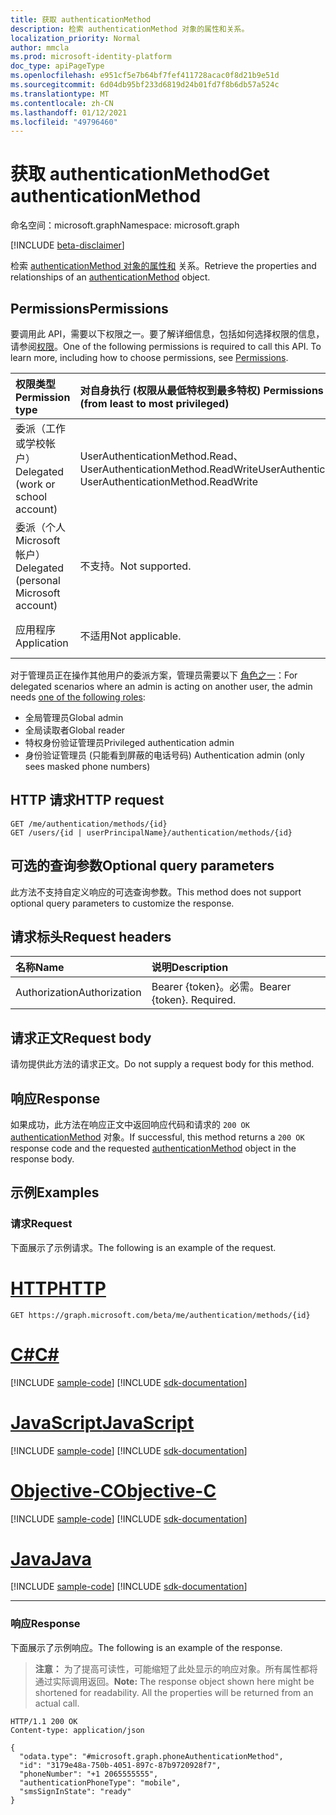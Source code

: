 ```yaml
---
title: 获取 authenticationMethod
description: 检索 authenticationMethod 对象的属性和关系。
localization_priority: Normal
author: mmcla
ms.prod: microsoft-identity-platform
doc_type: apiPageType
ms.openlocfilehash: e951cf5e7b64bf7fef411728acac0f8d21b9e51d
ms.sourcegitcommit: 6d04db95bf233d6819d24b01fd7f8b6db57a524c
ms.translationtype: MT
ms.contentlocale: zh-CN
ms.lasthandoff: 01/12/2021
ms.locfileid: "49796460"
---
```

# <a name="get-authenticationmethod"></a><span data-ttu-id="d763b-103">获取 authenticationMethod</span><span class="sxs-lookup"><span data-stu-id="d763b-103">Get authenticationMethod</span></span>

<span data-ttu-id="d763b-104">命名空间：microsoft.graph</span><span class="sxs-lookup"><span data-stu-id="d763b-104">Namespace: microsoft.graph</span></span>

[!INCLUDE [beta-disclaimer](../../includes/beta-disclaimer.md)]

<span data-ttu-id="d763b-105">检索 [authenticationMethod 对象的属性和](../resources/authenticationmethod.md) 关系。</span><span class="sxs-lookup"><span data-stu-id="d763b-105">Retrieve the properties and relationships of an [authenticationMethod](../resources/authenticationmethod.md) object.</span></span>

## <a name="permissions"></a><span data-ttu-id="d763b-106">Permissions</span><span class="sxs-lookup"><span data-stu-id="d763b-106">Permissions</span></span>

<span data-ttu-id="d763b-p101">要调用此 API，需要以下权限之一。要了解详细信息，包括如何选择权限的信息，请参阅[权限](/graph/permissions-reference)。</span><span class="sxs-lookup"><span data-stu-id="d763b-p101">One of the following permissions is required to call this API. To learn more, including how to choose permissions, see [Permissions](/graph/permissions-reference).</span></span>

| <span data-ttu-id="d763b-109">权限类型</span><span class="sxs-lookup"><span data-stu-id="d763b-109">Permission type</span></span>                        | <span data-ttu-id="d763b-110">对自身执行 (权限从最低特权到最多特权) </span><span class="sxs-lookup"><span data-stu-id="d763b-110">Permissions acting on self (from least to most privileged)</span></span> | <span data-ttu-id="d763b-111">对他人操作的权限 (权限从最低特权到最多特权) </span><span class="sxs-lookup"><span data-stu-id="d763b-111">Permissions acting on others (from least to most privileged)</span></span>|
|:---------------------------------------|:-------------------------|:-----------------|
| <span data-ttu-id="d763b-112">委派（工作或学校帐户）</span><span class="sxs-lookup"><span data-stu-id="d763b-112">Delegated (work or school account)</span></span>     | <span data-ttu-id="d763b-113">UserAuthenticationMethod.Read、UserAuthenticationMethod.ReadWrite</span><span class="sxs-lookup"><span data-stu-id="d763b-113">UserAuthenticationMethod.Read, UserAuthenticationMethod.ReadWrite</span></span> | <span data-ttu-id="d763b-114">UserAuthenticationMethod.Read.All、UserAuthenticationMethod.ReadWrite.All</span><span class="sxs-lookup"><span data-stu-id="d763b-114">UserAuthenticationMethod.Read.All, UserAuthenticationMethod.ReadWrite.All</span></span> |
| <span data-ttu-id="d763b-115">委派（个人 Microsoft 帐户）</span><span class="sxs-lookup"><span data-stu-id="d763b-115">Delegated (personal Microsoft account)</span></span> | <span data-ttu-id="d763b-116">不支持。</span><span class="sxs-lookup"><span data-stu-id="d763b-116">Not supported.</span></span> | <span data-ttu-id="d763b-117">不支持。</span><span class="sxs-lookup"><span data-stu-id="d763b-117">Not supported.</span></span> |
| <span data-ttu-id="d763b-118">应用程序</span><span class="sxs-lookup"><span data-stu-id="d763b-118">Application</span></span>                            | <span data-ttu-id="d763b-119">不适用</span><span class="sxs-lookup"><span data-stu-id="d763b-119">Not applicable.</span></span> | <span data-ttu-id="d763b-120">UserAuthenticationMethod.Read.All、UserAuthenticationMethod.ReadWrite.All</span><span class="sxs-lookup"><span data-stu-id="d763b-120">UserAuthenticationMethod.Read.All, UserAuthenticationMethod.ReadWrite.All</span></span> |

<span data-ttu-id="d763b-121">对于管理员正在操作其他用户的委派方案，管理员需要以下 [角色之一](/azure/active-directory/users-groups-roles/directory-assign-admin-roles#available-roles)：</span><span class="sxs-lookup"><span data-stu-id="d763b-121">For delegated scenarios where an admin is acting on another user, the admin needs [one of the following roles](/azure/active-directory/users-groups-roles/directory-assign-admin-roles#available-roles):</span></span>

* <span data-ttu-id="d763b-122">全局管理员</span><span class="sxs-lookup"><span data-stu-id="d763b-122">Global admin</span></span>
* <span data-ttu-id="d763b-123">全局读取者</span><span class="sxs-lookup"><span data-stu-id="d763b-123">Global reader</span></span>
* <span data-ttu-id="d763b-124">特权身份验证管理员</span><span class="sxs-lookup"><span data-stu-id="d763b-124">Privileged authentication admin</span></span>
* <span data-ttu-id="d763b-125">身份验证管理员 (只能看到屏蔽的电话号码) </span><span class="sxs-lookup"><span data-stu-id="d763b-125">Authentication admin (only sees masked phone numbers)</span></span>

## <a name="http-request"></a><span data-ttu-id="d763b-126">HTTP 请求</span><span class="sxs-lookup"><span data-stu-id="d763b-126">HTTP request</span></span>

<!-- { "blockType": "ignored" } -->

```http
GET /me/authentication/methods/{id}
GET /users/{id | userPrincipalName}/authentication/methods/{id}
```

## <a name="optional-query-parameters"></a><span data-ttu-id="d763b-127">可选的查询参数</span><span class="sxs-lookup"><span data-stu-id="d763b-127">Optional query parameters</span></span>

<span data-ttu-id="d763b-128">此方法不支持自定义响应的可选查询参数。</span><span class="sxs-lookup"><span data-stu-id="d763b-128">This method does not support optional query parameters to customize the response.</span></span>

## <a name="request-headers"></a><span data-ttu-id="d763b-129">请求标头</span><span class="sxs-lookup"><span data-stu-id="d763b-129">Request headers</span></span>

| <span data-ttu-id="d763b-130">名称</span><span class="sxs-lookup"><span data-stu-id="d763b-130">Name</span></span>      |<span data-ttu-id="d763b-131">说明</span><span class="sxs-lookup"><span data-stu-id="d763b-131">Description</span></span>|
|:----------|:----------|
| <span data-ttu-id="d763b-132">Authorization</span><span class="sxs-lookup"><span data-stu-id="d763b-132">Authorization</span></span> | <span data-ttu-id="d763b-p102">Bearer {token}。必需。</span><span class="sxs-lookup"><span data-stu-id="d763b-p102">Bearer {token}. Required.</span></span> |

## <a name="request-body"></a><span data-ttu-id="d763b-135">请求正文</span><span class="sxs-lookup"><span data-stu-id="d763b-135">Request body</span></span>

<span data-ttu-id="d763b-136">请勿提供此方法的请求正文。</span><span class="sxs-lookup"><span data-stu-id="d763b-136">Do not supply a request body for this method.</span></span>

## <a name="response"></a><span data-ttu-id="d763b-137">响应</span><span class="sxs-lookup"><span data-stu-id="d763b-137">Response</span></span>

<span data-ttu-id="d763b-138">如果成功，此方法在响应正文中返回响应代码和请求的 `200 OK` [authenticationMethod](../resources/authenticationmethod.md) 对象。</span><span class="sxs-lookup"><span data-stu-id="d763b-138">If successful, this method returns a `200 OK` response code and the requested [authenticationMethod](../resources/authenticationmethod.md) object in the response body.</span></span>

## <a name="examples"></a><span data-ttu-id="d763b-139">示例</span><span class="sxs-lookup"><span data-stu-id="d763b-139">Examples</span></span>

### <a name="request"></a><span data-ttu-id="d763b-140">请求</span><span class="sxs-lookup"><span data-stu-id="d763b-140">Request</span></span>

<span data-ttu-id="d763b-141">下面展示了示例请求。</span><span class="sxs-lookup"><span data-stu-id="d763b-141">The following is an example of the request.</span></span>

# <a name="http"></a>[<span data-ttu-id="d763b-142">HTTP</span><span class="sxs-lookup"><span data-stu-id="d763b-142">HTTP</span></span>](#tab/http)
<!-- {
  "blockType": "request",
  "name": "get_authenticationmethod"
}-->

```msgraph-interactive
GET https://graph.microsoft.com/beta/me/authentication/methods/{id}
```
# <a name="c"></a>[<span data-ttu-id="d763b-143">C#</span><span class="sxs-lookup"><span data-stu-id="d763b-143">C#</span></span>](#tab/csharp)
[!INCLUDE [sample-code](../includes/snippets/csharp/get-authenticationmethod-csharp-snippets.md)]
[!INCLUDE [sdk-documentation](../includes/snippets/snippets-sdk-documentation-link.md)]

# <a name="javascript"></a>[<span data-ttu-id="d763b-144">JavaScript</span><span class="sxs-lookup"><span data-stu-id="d763b-144">JavaScript</span></span>](#tab/javascript)
[!INCLUDE [sample-code](../includes/snippets/javascript/get-authenticationmethod-javascript-snippets.md)]
[!INCLUDE [sdk-documentation](../includes/snippets/snippets-sdk-documentation-link.md)]

# <a name="objective-c"></a>[<span data-ttu-id="d763b-145">Objective-C</span><span class="sxs-lookup"><span data-stu-id="d763b-145">Objective-C</span></span>](#tab/objc)
[!INCLUDE [sample-code](../includes/snippets/objc/get-authenticationmethod-objc-snippets.md)]
[!INCLUDE [sdk-documentation](../includes/snippets/snippets-sdk-documentation-link.md)]

# <a name="java"></a>[<span data-ttu-id="d763b-146">Java</span><span class="sxs-lookup"><span data-stu-id="d763b-146">Java</span></span>](#tab/java)
[!INCLUDE [sample-code](../includes/snippets/java/get-authenticationmethod-java-snippets.md)]
[!INCLUDE [sdk-documentation](../includes/snippets/snippets-sdk-documentation-link.md)]

---


### <a name="response"></a><span data-ttu-id="d763b-147">响应</span><span class="sxs-lookup"><span data-stu-id="d763b-147">Response</span></span>

<span data-ttu-id="d763b-148">下面展示了示例响应。</span><span class="sxs-lookup"><span data-stu-id="d763b-148">The following is an example of the response.</span></span>

> <span data-ttu-id="d763b-p103">**注意：** 为了提高可读性，可能缩短了此处显示的响应对象。所有属性都将通过实际调用返回。</span><span class="sxs-lookup"><span data-stu-id="d763b-p103">**Note:** The response object shown here might be shortened for readability. All the properties will be returned from an actual call.</span></span>

<!-- {
  "blockType": "response",
  "truncated": true,
  "@odata.type": "microsoft.graph.authenticationMethod"
} -->

```http
HTTP/1.1 200 OK
Content-type: application/json

{
  "odata.type": "#microsoft.graph.phoneAuthenticationMethod",
  "id": "3179e48a-750b-4051-897c-87b9720928f7",
  "phoneNumber": "+1 2065555555",
  "authenticationPhoneType": "mobile",
  "smsSignInState": "ready"
}
```

<!-- uuid: 16cd6b66-4b1a-43a1-adaf-3a886856ed98
2019-02-04 14:57:30 UTC -->
<!-- {
  "type": "#page.annotation",
  "description": "Get authenticationMethod",
  "keywords": "",
  "section": "documentation",
  "tocPath": ""
}-->
